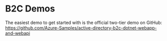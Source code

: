 # B2C Demos

The easiest demo to get started with is the official two-tier demo on GitHub:
https://github.com/Azure-Samples/active-directory-b2c-dotnet-webapp-and-webapi
